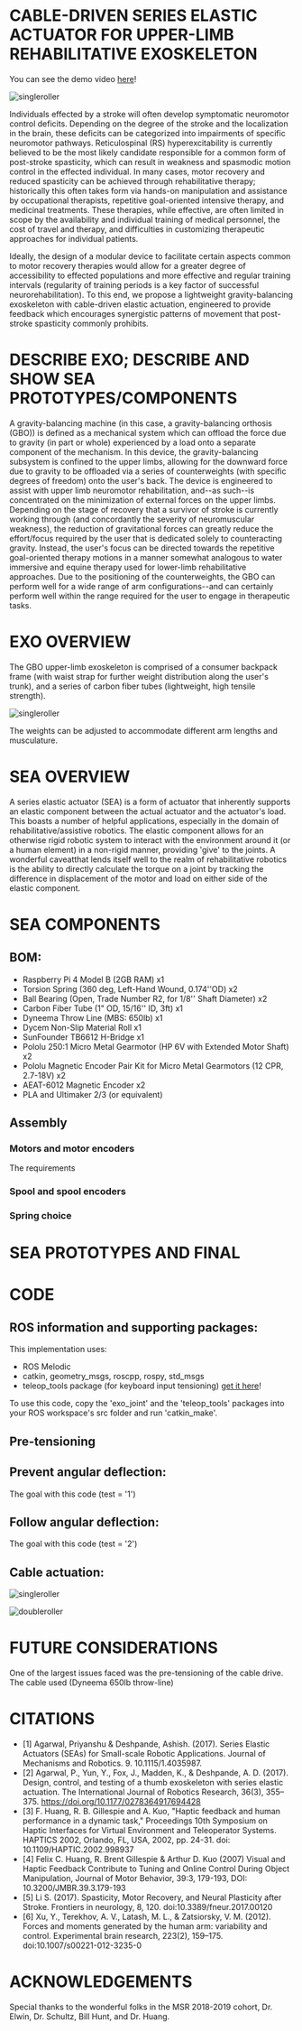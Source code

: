 # CABLE-DRIVEN SERIES ELASTIC ACTUATOR FOR UPPER-LIMB REHABILITATIVE EXOSKELETON
You can see the demo video [here](https://www.youtube.com/watch?v=A_MqyhAG-6s)!

![singleroller](/images/triplefollerjoint.jpg)

Individuals effected by a stroke will often develop symptomatic neuromotor control deficits. Depending on the degree of the stroke and the localization in the brain, these deficits can be categorized into impairments of specific neuromotor pathways. Reticulospinal (RS) hyperexcitability is currently believed to be the most likely candidate responsible for a common form of post-stroke spasticity, which can result in weakness and spasmodic motion control in the effected individual. In many cases, motor recovery and reduced spasticity can be achieved through rehabilitative therapy; historically this often takes form via hands-on manipulation and assistance by occupational therapists, repetitive goal-oriented intensive therapy, and medicinal treatments. These therapies, while effective, are often limited in scope by the availability and individual training of medical personnel, the cost of travel and therapy, and difficulties in customizing therapeutic approaches for individual patients.

Ideally, the design of a modular device to facilitate certain aspects common to motor recovery therapies would allow for a greater degree of accessibility to effected populations and more effective and regular training intervals (regularity of training periods is a key factor of successful neurorehabilitation). To this end, we propose a lightweight gravity-balancing exoskeleton with cable-driven elastic actuation, engineered to provide feedback which encourages synergistic patterns of movement that post-stroke spasticity commonly prohibits.

# DESCRIBE EXO; DESCRIBE AND SHOW SEA PROTOTYPES/COMPONENTS
A gravity-balancing machine (in this case, a gravity-balancing orthosis (GBO)) is defined as a mechanical system which can offload the force due to gravity (in part or whole) experienced by a load onto a separate component of the mechanism. In this device, the gravity-balancing subsystem is confined to the upper limbs, allowing for the downward force due to gravity to be offloaded via a series of counterweights (with specific degrees of freedom) onto the user's back. The device is engineered to assist with upper limb neuromotor rehabilitation, and--as such--is concentrated on the minimization of external forces on the upper limbs. Depending on the stage of recovery that a survivor of stroke is currently working through (and concordantly the severity of neuromuscular weakness), the reduction of gravitational forces can greatly reduce the effort/focus required by the user that is dedicated solely to counteracting gravity. Instead, the user's focus can be directed towards the repetitive goal-oriented therapy motions in a manner somewhat analogous to water immersive and equine therapy used for lower-limb rehabilitative approaches. Due to the positioning of the counterweights, the GBO can perform well for a wide range of arm configurations--and can certainly perform well within the range required for the user to engage in therapeutic tasks.

# EXO OVERVIEW
The GBO upper-limb exoskeleton is comprised of a consumer backpack frame (with waist strap for further weight distribution along the user's trunk), and a series of carbon fiber tubes (lightweight, high tensile strength).

![singleroller](/images/exo2.jpeg)

The weights can be adjusted to accommodate different arm lengths and musculature.

# SEA OVERVIEW
A series elastic actuator (SEA) is a form of actuator that inherently supports an elastic component between the actual actuator and the actuator's load. This boasts a number of helpful applications, especially in the domain of rehabilitative/assistive robotics. The elastic component allows for an otherwise rigid robotic system to interact with the environment around it (or a human element) in a non-rigid manner, providing 'give' to the joints. A wonderful caveatthat lends itself well to the realm of rehabilitative robotics is the ability to directly calculate the torque on a joint by tracking the difference in displacement of the motor and load on either side of the elastic component.

# SEA COMPONENTS

## BOM:

* Raspberry Pi 4 Model B (2GB RAM) x1
* Torsion Spring (360 deg, Left-Hand Wound, 0.174''OD) x2
* Ball Bearing (Open, Trade Number R2, for 1/8'' Shaft Diameter) x2
* Carbon Fiber Tube (1" OD, 15/16'' ID, 3ft) x1
* Dyneema Throw Line (MBS: 650lb) x1
* Dycem Non-Slip Material Roll x1
* SunFounder TB6612 H-Bridge x1
* Pololu 250:1 Micro Metal Gearmotor (HP 6V with Extended Motor Shaft) x2
* Pololu Magnetic Encoder Pair Kit for Micro Metal Gearmotors (12 CPR, 2.7-18V) x2
* AEAT-6012 Magnetic Encoder x2
* PLA and Ultimaker 2/3 (or equivalent)

## Assembly



### Motors and motor encoders

The requirements

### Spool and spool encoders

### Spring choice



# SEA PROTOTYPES AND FINAL

<p align="center"><script src="https://embed.github.com/view/3d/mossti/exo_rendering/master/stl_files/Assembly.stl"></script></p>

# CODE

## ROS information and supporting packages:

This implementation uses:
* ROS Melodic
* catkin, geometry_msgs, roscpp, rospy, std_msgs
* teleop_tools package (for keyboard input tensioning) [get it here](https://github.com/ros-teleop/teleop_tools)!

To use this code, copy the 'exo_joint' and the 'teleop_tools' packages into your ROS workspace's src folder and run 'catkin_make'.

## Pre-tensioning

## Prevent angular deflection:

The goal with this code (test = '1')

## Follow angular deflection:

The goal with this code (test = '2')

## Cable actuation:

![singleroller](/images/singleroller.jpg)

![doubleroller](/images/tripleroller.jpg)

# FUTURE CONSIDERATIONS

One of the largest issues faced was the pre-tensioning of the cable drive. The cable used (Dyneema 650lb throw-line)

# CITATIONS

* [1] Agarwal, Priyanshu & Deshpande, Ashish. (2017). Series Elastic Actuators (SEAs) for Small-scale Robotic Applications. Journal of Mechanisms and Robotics. 9. 10.1115/1.4035987.  
* [2] Agarwal, P., Yun, Y., Fox, J., Madden, K., & Deshpande, A. D. (2017). Design, control, and testing of a thumb exoskeleton with series elastic actuation. The International Journal of Robotics Research, 36(3), 355–375. https://doi.org/10.1177/0278364917694428
* [3] F. Huang, R. B. Gillespie and A. Kuo, "Haptic feedback and human performance in a dynamic task," Proceedings 10th Symposium on Haptic Interfaces for Virtual Environment and Teleoperator Systems. HAPTICS 2002, Orlando, FL, USA, 2002, pp. 24-31.
doi: 10.1109/HAPTIC.2002.998937
* [4] Felix C. Huang, R. Brent Gillespie & Arthur D. Kuo (2007) Visual and Haptic Feedback Contribute to Tuning and Online Control During Object Manipulation, Journal of Motor Behavior, 39:3, 179-193, DOI: 10.3200/JMBR.39.3.179-193
* [5] Li S. (2017). Spasticity, Motor Recovery, and Neural Plasticity after Stroke. Frontiers in neurology, 8, 120. doi:10.3389/fneur.2017.00120
* [6] Xu, Y., Terekhov, A. V., Latash, M. L., & Zatsiorsky, V. M. (2012). Forces and moments generated by the human arm: variability and control. Experimental brain research, 223(2), 159–175. doi:10.1007/s00221-012-3235-0

# ACKNOWLEDGEMENTS

Special thanks to the wonderful folks in the MSR 2018-2019 cohort, Dr. Elwin, Dr. Schultz, Bill Hunt, and Dr. Huang.
